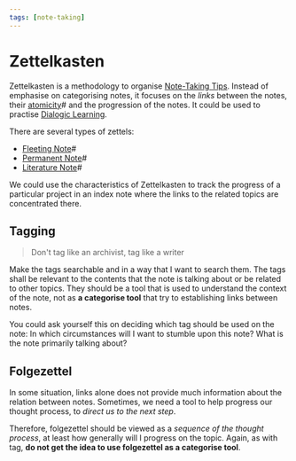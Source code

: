 ```yaml
---
tags: [note-taking]
---
```


# Zettelkasten

Zettelkasten is a methodology to organise [Note-Taking Tips](202204091053.md).
Instead of emphasise on categorising notes, it focuses on the *links* between
the notes, their [atomicity](202204091038.md)# and the progression of the notes.
It could be used to practise [Dialogic Learning](202205071138.md).

There are several types of zettels:
- [Fleeting Note](202203281520.md)#
- [Permanent Note](202203281521.md)#
- [Literature Note](202203281522.md)#

We could use the characteristics of Zettelkasten to track the progress of a
particular project in an index note where the links to the related topics are
concentrated there.

## Tagging

> Don't tag like an archivist, tag like a writer

Make the tags searchable and in a way that I want to search them. The tags shall
be relevant to the contents that the note is talking about or be related to
other topics. They should be a tool that is used to understand the context of the note, not as **a categorise tool** that try to establishing links between notes.

You could ask yourself this on deciding which tag should be used on the note:
In which circumstances will I want to stumble upon this note? What is the note primarily talking about?

## Folgezettel

In some situation, links alone does not provide much information about the
relation between notes. Sometimes, we need a tool to help progress our thought
process, to *direct us to the next step*.

Therefore, folgezettel should be viewed as a *sequence of the thought process*, at
least how generally will I progress on the topic. Again, as with tag, **do not get
the idea to use folgezettel as a categorise tool**.
